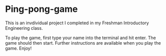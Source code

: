 # Ping-pong-game
This is an invdividual project I completed in my Freshman Introductory Engineering class. 

To play the game, first type your name into the terminal and hit enter. The game should then start. Further instructions are available when you play the game. 
Enjoy!
